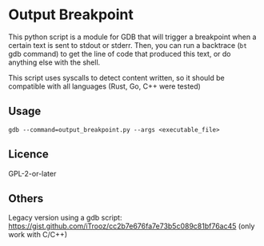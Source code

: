 # Output Breakpoint

This python script is a module for GDB that will trigger a breakpoint when a certain text is sent to stdout or stderr.
Then, you can run a backtrace (`bt` gdb command) to get the line of code that produced this text, or do anything else with the shell.

This script uses syscalls to detect content written, so it should be compatible with all languages (Rust, Go, C++ were tested)

## Usage
`gdb --command=output_breakpoint.py --args <executable_file>`

## Licence
GPL-2-or-later

## Others
Legacy version using a gdb script: https://gist.github.com/iTrooz/cc2b7e676fa7e73b5c089c81bf76ac45 (only work with C/C++)
